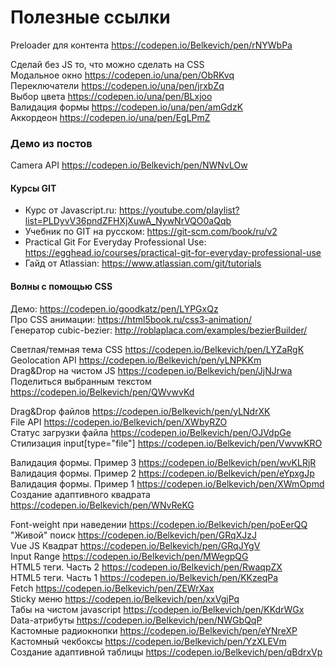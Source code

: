 # Полезные ссылки
Preloader для контента https://codepen.io/Belkevich/pen/rNYWbPa<br>

Сделай без JS то, что можно сделать на CSS<br>
Модальное окно https://codepen.io/una/pen/ObRKvq<br>
Переключатели https://codepen.io/una/pen/jrxbZq<br>
Выбор цвета https://codepen.io/una/pen/BLxjoo<br>
Валидация формы https://codepen.io/una/pen/amGdzK<br>
Аккордеон https://codepen.io/una/pen/EgLPmZ<br>

### Демо из постов
Camera API https://codepen.io/Belkevich/pen/NWNvLOw<br>

#### Курсы GIT
- Курс от Javascript.ru: https://youtube.com/playlist?list=PLDyvV36pndZFHXjXuwA_NywNrVQO0aQqb
- Учебник по GIT на русском: https://git-scm.com/book/ru/v2
- Practical Git For Everyday Professional Use: https://egghead.io/courses/practical-git-for-everyday-professional-use
- Гайд от Atlassian: https://www.atlassian.com/git/tutorials

#### Волны с помощью CSS
Демо: https://codepen.io/goodkatz/pen/LYPGxQz<br>
Про CSS анимации: https://html5book.ru/css3-animation/<br>
Генератор cubic-bezier: http://roblaplaca.com/examples/bezierBuilder/<br>

Светлая/темная тема CSS https://codepen.io/Belkevich/pen/LYZaRgK<br>
Geolocation API https://codepen.io/Belkevich/pen/yLNPKKm<br>
Drag&Drop на чистом JS https://codepen.io/Belkevich/pen/JjNJrwa<br>
Поделиться выбранным текстом https://codepen.io/Belkevich/pen/QWvwvKd<br>

Drag&Drop файлов https://codepen.io/Belkevich/pen/yLNdrXK<br>
File API https://codepen.io/Belkevich/pen/XWbyRZO<br>
Статус загрузки файла https://codepen.io/Belkevich/pen/OJVdpGe<br>
Стилизация input[type="file"] https://codepen.io/Belkevich/pen/VwvwKRO<br>

Валидация формы. Пример 3 https://codepen.io/Belkevich/pen/wvKLRjR<br>
Валидация формы. Пример 2 https://codepen.io/Belkevich/pen/eYpxgJp<br>
Валидация формы. Пример 1 https://codepen.io/Belkevich/pen/XWmOpmd<br>
Создание адаптивного квадрата https://codepen.io/Belkevich/pen/WNvReKG<br>

Font-weight при наведении https://codepen.io/Belkevich/pen/poEerQQ<br>
"Живой" поиск https://codepen.io/Belkevich/pen/GRqXJzJ<br>
Vue JS Квадрат https://codepen.io/Belkevich/pen/GRqJYgV<br>
Input Range https://codepen.io/Belkevich/pen/MWegpQG<br>
HTML5 теги. Часть 2 https://codepen.io/Belkevich/pen/RwaqpZX<br>
HTML5 теги. Часть 1 https://codepen.io/Belkevich/pen/KKzeqPa<br>
Fetch https://codepen.io/Belkevich/pen/ZEWrXax<br>
Sticky меню https://codepen.io/Belkevich/pen/xxVgjPq<br>
Табы на чистом javascript https://codepen.io/Belkevich/pen/KKdrWGx<br>
Data-атрибуты https://codepen.io/Belkevich/pen/NWGbQqP<br>
Кастомные радиокнопки https://codepen.io/Belkevich/pen/eYNreXP<br>
Кастомный чекбоксы https://codepen.io/Belkevich/pen/YzXLEVm<br>
Создание адаптивной таблицы https://codepen.io/Belkevich/pen/qBdrxVp<br>
